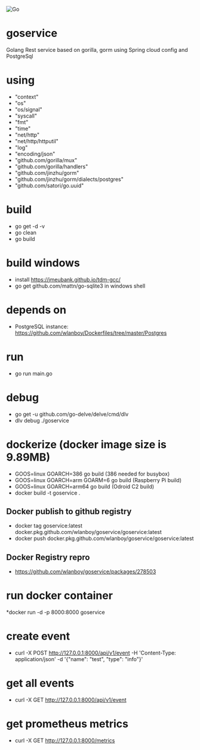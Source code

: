 ![Go](https://github.com/wlanboy/goservice/workflows/Go/badge.svg?branch=master)

# goservice
Golang Rest service based on gorilla, gorm using Spring cloud config and PostgreSql

# using
- "context"
- "os"
- "os/signal"
- "syscall"
- "fmt"
- "time"
- "net/http"
- "net/http/httputil"
- "log"
- "encoding/json"
- "github.com/gorilla/mux"
- "github.com/gorilla/handlers"
- "github.com/jinzhu/gorm"
- "github.com/jinzhu/gorm/dialects/postgres"
- "github.com/satori/go.uuid"

# build
* go get -d -v
* go clean
* go build

# build windows
* install https://jmeubank.github.io/tdm-gcc/
* go get github.com/mattn/go-sqlite3 in windows shell

# depends on
* PostgreSQL instance: https://github.com/wlanboy/Dockerfiles/tree/master/Postgres

# run
* go run main.go

# debug
* go get -u github.com/go-delve/delve/cmd/dlv
* dlv debug ./goservice

# dockerize (docker image size is 9.89MB)
* GOOS=linux GOARCH=386 go build (386 needed for busybox)
* GOOS=linux GOARCH=arm GOARM=6 go build (Raspberry Pi build)
* GOOS=linux GOARCH=arm64 go build (Odroid C2 build)
* docker build -t goservice .

## Docker publish to github registry
- docker tag goservice:latest docker.pkg.github.com/wlanboy/goservice/goservice:latest
- docker push docker.pkg.github.com/wlanboy/goservice/goservice:latest

## Docker Registry repro
- https://github.com/wlanboy/goservice/packages/278503

# run docker container
*docker run -d -p 8000:8000 goservice

# create event
* curl -X POST http://127.0.0.1:8000/api/v1/event -H 'Content-Type: application/json' -d '{"name": "test", "type": "info"}'
# get all events
* curl -X GET http://127.0.0.1:8000/api/v1/event 
# get prometheus metrics
* curl -X GET http://127.0.0.1:8000/metrics
 

